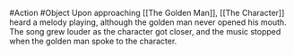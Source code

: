 #Action #Object 
Upon approaching [[The Golden Man]], [[The Character]] heard a melody playing, although the golden man never opened his mouth. The song grew louder as the character got closer, and the music stopped when the golden man spoke to the character.